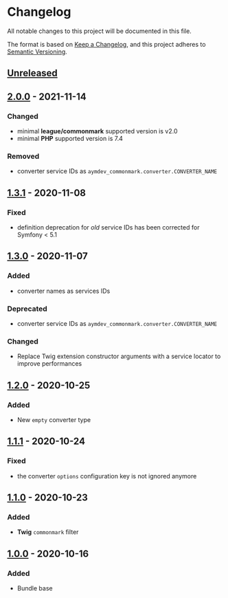 # Changelog
All notable changes to this project will be documented in this file.

The format is based on [Keep a Changelog](https://keepachangelog.com/en/1.0.0/),
and this project adheres to [Semantic Versioning](https://semver.org/spec/v2.0.0.html).

## [Unreleased]

## [2.0.0] - 2021-11-14
### Changed
 - minimal **league/commonmark** supported version is v2.0
 - minimal **PHP** supported version is 7.4

### Removed
 - converter service IDs as `aymdev_commonmark.converter.CONVERTER_NAME`

## [1.3.1] - 2020-11-08
### Fixed
 - definition deprecation for *old* service IDs has been corrected for Symfony < 5.1

## [1.3.0] - 2020-11-07
### Added
 - converter names as services IDs

### Deprecated
 - converter service IDs as `aymdev_commonmark.converter.CONVERTER_NAME` 

### Changed
 - Replace Twig extension constructor arguments with a service locator to improve performances

## [1.2.0] - 2020-10-25
### Added
 - New `empty` converter type

## [1.1.1] - 2020-10-24
### Fixed
 - the converter `options` configuration key is not ignored anymore

## [1.1.0] - 2020-10-23
### Added
 - **Twig** `commonmark` filter

## [1.0.0] - 2020-10-16
### Added
 - Bundle base

[Unreleased]: https://github.com/AymDev/CommonMarkBundle/compare/v2.0.0...HEAD
[2.0.0]: https://github.com/AymDev/CommonMarkBundle/compare/v1.3.1...v2.0.0
[1.3.1]: https://github.com/AymDev/CommonMarkBundle/compare/v1.3.0...v1.3.1
[1.3.0]: https://github.com/AymDev/CommonMarkBundle/compare/v1.2.0...v1.3.0
[1.2.0]: https://github.com/AymDev/CommonMarkBundle/compare/v1.1.1...v1.2.0
[1.1.1]: https://github.com/AymDev/CommonMarkBundle/compare/v1.1.0...v1.1.1
[1.1.0]: https://github.com/AymDev/CommonMarkBundle/compare/v1.0.0...v1.1.0
[1.0.0]: https://github.com/AymDev/CommonMarkBundle/releases/tag/v1.0.0

